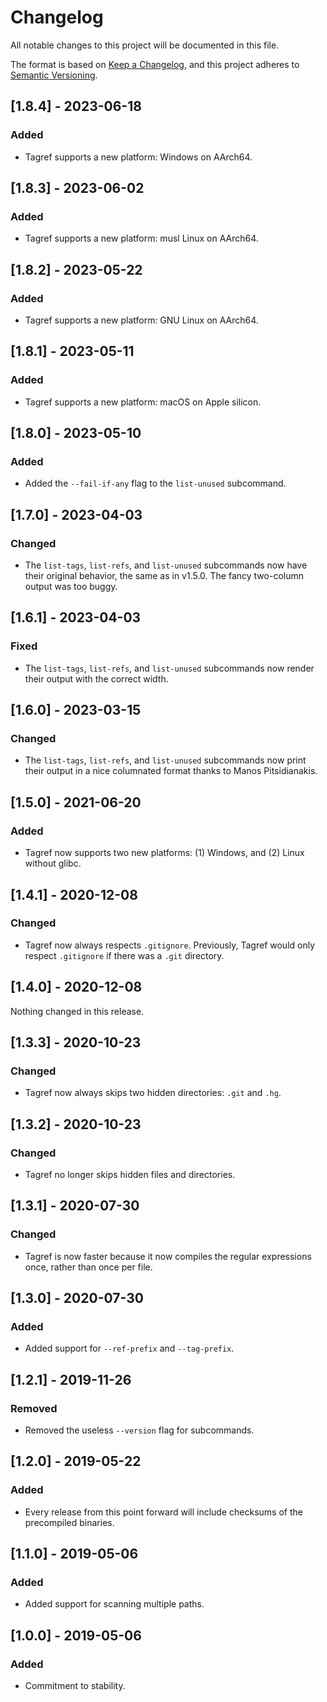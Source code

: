 # Changelog

All notable changes to this project will be documented in this file.

The format is based on [Keep a Changelog](https://keepachangelog.com/en/1.0.0/),
and this project adheres to [Semantic Versioning](https://semver.org/spec/v2.0.0.html).

## [1.8.4] - 2023-06-18

### Added
- Tagref supports a new platform: Windows on AArch64.

## [1.8.3] - 2023-06-02

### Added
- Tagref supports a new platform: musl Linux on AArch64.

## [1.8.2] - 2023-05-22

### Added
- Tagref supports a new platform: GNU Linux on AArch64.

## [1.8.1] - 2023-05-11

### Added
- Tagref supports a new platform: macOS on Apple silicon.

## [1.8.0] - 2023-05-10

### Added
- Added the `--fail-if-any` flag to the `list-unused` subcommand.

## [1.7.0] - 2023-04-03

### Changed
- The `list-tags`, `list-refs`, and `list-unused` subcommands now have their original behavior, the same as in v1.5.0. The fancy two-column output was too buggy.

## [1.6.1] - 2023-04-03

### Fixed
- The `list-tags`, `list-refs`, and `list-unused` subcommands now render their output with the correct width.

## [1.6.0] - 2023-03-15

### Changed
- The `list-tags`, `list-refs`, and `list-unused` subcommands now print their output in a nice columnated format thanks to Manos Pitsidianakis.

## [1.5.0] - 2021-06-20

### Added
- Tagref now supports two new platforms: (1) Windows, and (2) Linux without glibc.

## [1.4.1] - 2020-12-08

### Changed
- Tagref now always respects `.gitignore`. Previously, Tagref would only respect `.gitignore` if there was a `.git` directory.

## [1.4.0] - 2020-12-08

Nothing changed in this release.

## [1.3.3] - 2020-10-23

### Changed
- Tagref now always skips two hidden directories: `.git` and `.hg`.

## [1.3.2] - 2020-10-23

### Changed
- Tagref no longer skips hidden files and directories.

## [1.3.1] - 2020-07-30

### Changed
- Tagref is now faster because it now compiles the regular expressions once, rather than once per file.

## [1.3.0] - 2020-07-30

### Added
- Added support for `--ref-prefix` and `--tag-prefix`.

## [1.2.1] - 2019-11-26

### Removed
- Removed the useless `--version` flag for subcommands.

## [1.2.0] - 2019-05-22

### Added
- Every release from this point forward will include checksums of the precompiled binaries.

## [1.1.0] - 2019-05-06

### Added
- Added support for scanning multiple paths.

## [1.0.0] - 2019-05-06

### Added
- Commitment to stability.
